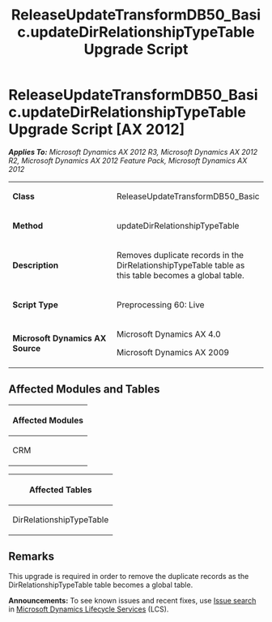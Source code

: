 ﻿---
title: ReleaseUpdateTransformDB50_Basic.updateDirRelationshipTypeTable Upgrade Script
TOCTitle: ReleaseUpdateTransformDB50_Basic.updateDirRelationshipTypeTable Upgrade Script
ms:assetid: 7f8b3131-562c-26b2-1959-67c2d99da729
ms:mtpsurl: https://msdn.microsoft.com/en-us/library/JJ685878(v=AX.60)
ms:contentKeyID: 49709332
ms.date: 05/18/2015
mtps_version: v=AX.60
---

# ReleaseUpdateTransformDB50\_Basic.updateDirRelationshipTypeTable Upgrade Script [AX 2012]


_**Applies To:** Microsoft Dynamics AX 2012 R3, Microsoft Dynamics AX 2012 R2, Microsoft Dynamics AX 2012 Feature Pack, Microsoft Dynamics AX 2012_

<table>
<colgroup>
<col style="width: 50%" />
<col style="width: 50%" />
</colgroup>
<tbody>
<tr class="odd">
<td><p><strong>Class</strong></p></td>
<td><p>ReleaseUpdateTransformDB50_Basic</p></td>
</tr>
<tr class="even">
<td><p><strong>Method</strong></p></td>
<td><p>updateDirRelationshipTypeTable</p></td>
</tr>
<tr class="odd">
<td><p><strong>Description</strong></p></td>
<td><p>Removes duplicate records in the DirRelationshipTypeTable table as this table becomes a global table.</p></td>
</tr>
<tr class="even">
<td><p><strong>Script Type</strong></p></td>
<td><p>Preprocessing 60: Live</p></td>
</tr>
<tr class="odd">
<td><p><strong>Microsoft Dynamics AX Source</strong></p></td>
<td><p>Microsoft Dynamics AX 4.0</p>
<p>Microsoft Dynamics AX 2009</p></td>
</tr>
</tbody>
</table>


## Affected Modules and Tables

<table>
<colgroup>
<col style="width: 100%" />
</colgroup>
<thead>
<tr class="header">
<th><p>Affected Modules</p></th>
</tr>
</thead>
<tbody>
<tr class="odd">
<td><p>CRM</p></td>
</tr>
</tbody>
</table>


<table>
<colgroup>
<col style="width: 100%" />
</colgroup>
<thead>
<tr class="header">
<th><p>Affected Tables</p></th>
</tr>
</thead>
<tbody>
<tr class="odd">
<td><p>DirRelationshipTypeTable</p></td>
</tr>
</tbody>
</table>


## Remarks

This upgrade is required in order to remove the duplicate records as the DirRelationshipTypeTable table becomes a global table.

  
**Announcements:** To see known issues and recent fixes, use [Issue search](http://go.microsoft.com/fwlink/?linkid=389258) in [Microsoft Dynamics Lifecycle Services](http://go.microsoft.com/fwlink/?linkid=306505) (LCS).

